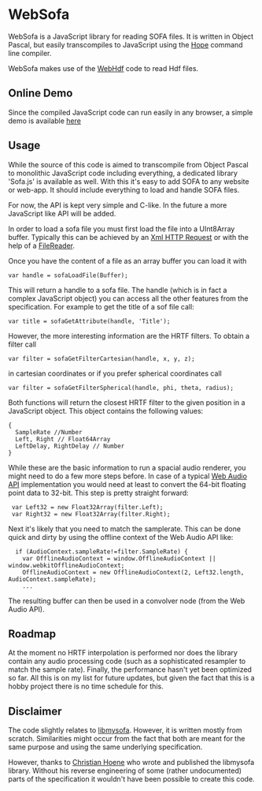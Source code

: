 # WebSofa
WebSofa is a JavaScript library for reading SOFA files. It is written in Object Pascal, but easily transcompiles to JavaScript using the [Hope](https://github.com/Walibeiro/Hope) command line compiler.

WebSofa makes use of the [WebHdf](https://github.com/CWBudde/WebSofa) code to read Hdf files.

## Online Demo
Since the compiled JavaScript code can run easily in any browser, a simple demo is available [here](https://rawgit.com/CWBudde/WebSofa/master/Demo/www/index.html)

## Usage
While the source of this code is aimed to transcompile from Object Pascal to monolithic JavaScript code including everything, a dedicated library 'Sofa.js' is available as well. With this it's easy to add SOFA to any website or web-app. It should include everything to load and handle SOFA files.

For now, the API is kept very simple and C-like. In the future a more JavaScript like API will be added.

In order to load a sofa file you must first load the file into a UInt8Array buffer. Typically this can be achieved by an [Xml HTTP Request](https://en.wikipedia.org/wiki/XMLHttpRequest) or with the help of a [FileReader](https://www.w3.org/TR/file-upload/).

Once you have the content of a file as an array buffer you can load it with

    var handle = sofaLoadFile(Buffer);

This will return a handle to a sofa file. The handle (which is in fact a complex JavaScript object) you can access all the other features from the specification. For example to get the title of a sof file call:

    var title = sofaGetAttribute(handle, 'Title');

However, the more interesting information are the HRTF filters. To obtain a filter call

    var filter = sofaGetFilterCartesian(handle, x, y, z);
    
in cartesian coordinates or if you prefer spherical coordinates call

    var filter = sofaGetFilterSpherical(handle, phi, theta, radius);

Both functions will return the closest HRTF filter to the given position in a JavaScript object. This object contains the following values:

    {
      SampleRate //Number
      Left, Right // Float64Array
      LeftDelay, RightDelay // Number
    }

While these are the basic information to run a spacial audio renderer, you might need to do a few more steps before. In case of a typical [Web Audio API](https://www.w3.org/TR/webaudio/) implementation you would need at least to convert the 64-bit floating point data to 32-bit. This step is pretty straight forward:

     var Left32 = new Float32Array(filter.Left);
     var Right32 = new Float32Array(filter.Right);

Next it's likely that you need to match the samplerate. This can be done quick and dirty by using the offline context of the Web Audio API like:

      if (AudioContext.sampleRate!=filter.SampleRate) {
        var OfflineAudioContext = window.OfflineAudioContext || window.webkitOfflineAudioContext;
        OfflineAudioContext = new OfflineAudioContext(2, Left32.length, AudioContext.sampleRate);
        ...

The resulting buffer can then be used in a convolver node (from the Web Audio API).

## Roadmap
At the moment no HRTF interpolation is performed nor does the library contain any audio processing code (such as a sophisticated  resampler to match the sample rate). Finally, the performance hasn't yet been optimized so far. All this is on my list for future updates, but given the fact that this is a hobby project there is no time schedule for this.

## Disclaimer
The code slightly relates to [libmysofa](https://github.com/hoene/libmysofa). However, it is written mostly from scratch. Similarities might occur from the fact that both are meant for the same purpose and using the same underlying specification.

However, thanks to [Christian Hoene](christian.hoene@symonics.com) who wrote and published the libmysofa library. Without his reverse engineering of some (rather undocumented) parts of the specification it wouldn't have been possible to create this code.
